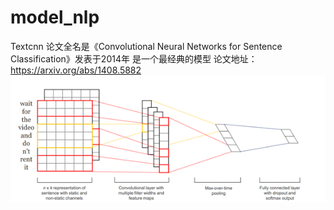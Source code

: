 # model_nlp
Textcnn 论文全名是《Convolutional Neural Networks for Sentence Classification》发表于2014年 是一个最经典的模型
论文地址：https://arxiv.org/abs/1408.5882
![](https://raw.githubusercontent.com/Jerryten/model_nlp/master/textcnn/textcnn.jpg)
